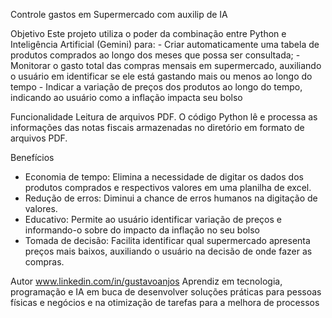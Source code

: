 Controle gastos em Supermercado com auxilip de IA

Objetivo
  Este projeto utiliza o poder da combinação entre Python e Inteligência Artificial (Gemini) para:
    - Criar automaticamente uma tabela de produtos comprados ao longo dos meses que possa ser consultada;
    - Monitorar o gasto total das compras mensais em supermercado, auxiliando o usuário em identificar se ele está gastando mais ou menos ao longo do tempo
    - Indicar a variação de preços dos produtos ao longo do tempo, indicando ao usuário como a inflação impacta seu bolso

Funcionalidade
  Leitura de arquivos PDF. O código Python lê e processa as informações das notas fiscais armazenadas no diretório em formato de arquivos PDF.

Benefícios
  - Economia de tempo: Elimina a necessidade de digitar os dados dos produtos comprados e respectivos valores em uma planilha de excel.
  - Redução de erros: Diminui a chance de erros humanos na digitação de valores.
  - Educativo: Permite ao usuário identificar variação de preços e informando-o sobre do impacto da inflação no seu bolso
  - Tomada de decisão: Facilita identificar qual supermercado apresenta preços mais baixos, auxiliando o usuário na decisão de onde fazer as compras.

Autor
  www.linkedin.com/in/gustavoanjos
  Aprendiz em tecnologia, programação e IA em buca de desenvolver soluções práticas para pessoas físicas e negócios e na otimização de tarefas para a melhora de processos
